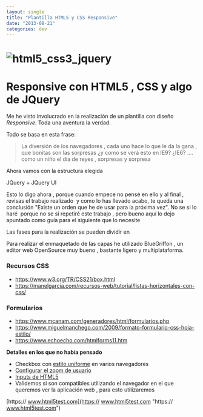 ```yaml
---
layout: single
title: "Plantilla HTML5 y CSS Responsive"
date: "2013-08-21"
categories: dev
---
```


# ![html5_css3_jquery](images/html5_css3_jquery.png)

# Responsive con HTML5 , CSS y algo de JQuery

Me he visto involucrado en la realización de un plantilla con diseño _Responsive_. Toda una aventura la verdad.

Todo se basa en esta frase:

> La diversión de los navegadores , cada uno hace lo que le da la gana , que bonitas son las sorpresas ¿y como se verá esto en IE9? ¿IE6? .... como un niño el día de reyes , sorpresas y sorpresa

Ahora vamos con la estructura elegida

JQuery + JQuery UI

Esto lo digo ahora , porque cuando empece no pensé en ello y al final , revisas el trabajo realizado  y como lo has llevado acabo, te queda una conclusión "Existe un orden que he de usar para la próxima vez". No se si lo haré  porque no se si repetiré este trabajo , pero bueno aquí lo dejo apuntado como guía para el siguiente que lo necesite

Las fases para la realización se pueden dividir en

Para realizar el enmaquetado de las capas he utilizado BlueGriffon , un editor web OpenSource muy bueno , bastante ligero y multiplataforma.

### Recursos CSS

- https://www.w3.org/TR/CSS21/box.html
- https://manelgarcia.com/recursos-web/tutorial/listas-horizontales-con-css/

### **Formularios**

- https://www.mcanam.com/generadores/html/formularios.php
- https://www.miguelmanchego.com/2009/formato-formulario-css-hoja-estilo/
- https://www.echoecho.com/htmlforms11.htm

**Detalles en los que no había pensado**

- Checkbox con [estilo uniforme](https://stackoverflow.com/questions/306924/checkbox-size "checkbox size") en varios navegadores
- [Configurar el zoom de usuario](https://stackoverflow.com/questions/11345896/full-webpage-and-disabled-zoom-viewport-meta-tag-for-all-mobile-browsers "Zoom de usuario")
- [Inputs de HTML5](https://www.htmlcinco.com/nuevos-tipos-de-input-en-html5/ "Nuevos tipos de input en html5")
- Validemos si son compatibles utilizando el navegador en el que queremos ver la aplicación web , para esto utilizaremos

[https:// www.html5test.com](https:// www.html5test.com "https:// www.html5test.com")
